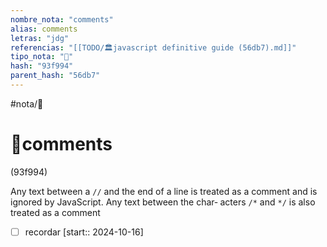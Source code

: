 ```yaml
---
nombre_nota: "comments"
alias: comments
letras: "jdg"
referencias: "[[TODO/🏛️javascript definitive guide (56db7).md]]"
tipo_nota: "📑"
hash: "93f994"
parent_hash: "56db7"
---
```


#nota/📑

# 📑comments
<div class="hash">(93f994)</div>

Any text between a `//` and the end of a
line is treated as a comment and is ignored by JavaScript. Any text between the char‐
acters `/*` and `*/` is also treated as a comment


- [ ] recordar  [start:: 2024-10-16]
